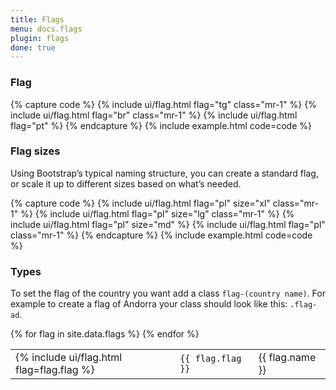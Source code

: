 ```yaml
---
title: Flags
menu: docs.flags
plugin: flags
done: true
---
```


### Flag

{% capture code %}
{% include ui/flag.html flag="tg" class="mr-1" %}
{% include ui/flag.html flag="br" class="mr-1" %}
{% include ui/flag.html flag="pt" %}
{% endcapture %}
{% include example.html code=code %}

### Flag sizes

Using Bootstrap’s typical naming structure, you can create a standard flag, or scale it up to different sizes based on what’s needed.

{% capture code %}
{% include ui/flag.html flag="pl" size="xl" class="mr-1" %}
{% include ui/flag.html flag="pl" size="lg" class="mr-1" %}
{% include ui/flag.html flag="pl" size="md" %}
{% include ui/flag.html flag="pl" class="mr-1" %}
{% endcapture %}
{% include example.html code=code %}

### Types

To set the flag of the country you want add a class `flag-(country name)`. For example to create a flag of Andorra your class should look like this: `.flag-ad`.

<table>
{% for flag in site.data.flags %}
<tr>
<td>{% include ui/flag.html flag=flag.flag %}</td>
<td><code>{{ flag.flag }}</code></td>
<td>{{ flag.name }}</td>
</tr>
{% endfor %}
</table>

